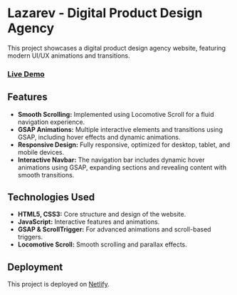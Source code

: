 # Lazarev - Digital Product Design Agency

This project showcases a digital product design agency website, featuring modern UI/UX animations and transitions.

### [Live Demo](https://lazrarevvsumonta.netlify.app/)

## Features
- **Smooth Scrolling:** Implemented using Locomotive Scroll for a fluid navigation experience.
- **GSAP Animations:** Multiple interactive elements and transitions using GSAP, including hover effects and dynamic animations.
- **Responsive Design:** Fully responsive, optimized for desktop, tablet, and mobile devices.
- **Interactive Navbar:** The navigation bar includes dynamic hover animations using GSAP, expanding sections and revealing content with smooth transitions.

## Technologies Used
- **HTML5, CSS3:** Core structure and design of the website.
- **JavaScript:** Interactive features and animations.
- **GSAP & ScrollTrigger:** For advanced animations and scroll-based triggers.
- **Locomotive Scroll:** Smooth scrolling and parallax effects.

## Deployment
This project is deployed on [Netlify](https://lazrarevvsumonta.netlify.app/).
